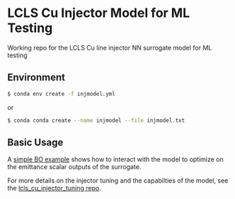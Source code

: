 # LCLS Cu Injector Model for ML Testing
Working repo for the LCLS Cu line injector NN surrogate model for ML testing

## Environment
```bash
$ conda env create -f injmodel.yml
```
or
```bash
$ conda conda create --name injmodel --file injmodel.txt
```

## Basic Usage
A [simple BO example](https://github.com/slaclab/lcls_cu_injector_ml_model/blob/main/injector_surrogate/injector_emit_prediction_BO_example.ipynb) shows how to interact with the model to optimize on the emittance scalar outputs of the surrogate.

For more details on the injector tuning and the capabilties of the model, see the [lcls_cu_injector_tuning repo](https://github.com/slaclab/lcls_cu_injector_tuning/).
